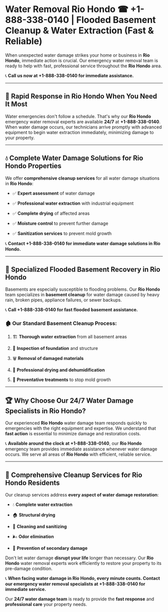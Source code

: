# Water Removal Rio Hondo ☎ +1-888-338-0140 | Flooded Basement Cleanup & Water Extraction (Fast & Reliable)

When unexpected water damage strikes your home or business in **Rio Hondo**, immediate action is crucial. Our emergency water removal team is ready to help with fast, professional service throughout the **Rio Hondo** area. 

📞 **Call us now at +1-888-338-0140 for immediate assistance.**
---
## 🚀 Rapid Response in Rio Hondo When You Need It Most
Water emergencies don't follow a schedule. That's why our **Rio Hondo** emergency water removal experts are available **24/7** at **+1-888-338-0140**. When water damage occurs, our technicians arrive promptly with advanced equipment to begin water extraction immediately, minimizing damage to your property.
---
## 💧 Complete Water Damage Solutions for Rio Hondo Properties
We offer **comprehensive cleanup services** for all water damage situations in **Rio Hondo**:
- ✅ **Expert assessment** of water damage  
- ✅ **Professional water extraction** with industrial equipment  
- ✅ **Complete drying** of affected areas  
- ✅ **Moisture control** to prevent further damage  
- ✅ **Sanitization services** to prevent mold growth  
📞 **Contact +1-888-338-0140 for immediate water damage solutions in Rio Hondo.**
---
## 🌊 Specialized Flooded Basement Recovery in Rio Hondo
Basements are especially susceptible to flooding problems. Our **Rio Hondo** team specializes in **basement cleanup** for water damage caused by heavy rain, broken pipes, appliance failures, or sewer backups. 
📞 **Call +1-888-338-0140 for fast flooded basement assistance.**
### 🏚️ Our Standard Basement Cleanup Process:
1. 🏗️ **Thorough water extraction** from all basement areas  
2. 🔎 **Inspection of foundation** and structure  
3. 🗑️ **Removal of damaged materials**  
4. 💨 **Professional drying and dehumidification**  
5. 🚫 **Preventative treatments** to stop mold growth  
---
## 🏆 Why Choose Our 24/7 Water Damage Specialists in Rio Hondo?
Our experienced **Rio Hondo** water damage team responds quickly to emergencies with the right equipment and expertise. We understand that **fast action** is essential to minimize damage and restoration costs.
📞 **Available around the clock at +1-888-338-0140**, our **Rio Hondo** emergency team provides immediate assistance whenever water damage occurs. We serve all areas of **Rio Hondo** with efficient, reliable service.
---
## 🧹 Comprehensive Cleanup Services for Rio Hondo Residents
Our cleanup services address **every aspect of water damage restoration**:
- 💧 **Complete water extraction**  
- 🏠 **Structural drying**  
- 🧼 **Cleaning and sanitizing**  
- 🌬️ **Odor elimination**  
- 🚫 **Prevention of secondary damage**  
Don't let water damage **disrupt your life** longer than necessary. Our **Rio Hondo** water removal experts work efficiently to restore your property to its pre-damage condition.
📞 **When facing water damage in Rio Hondo, every minute counts. Contact our emergency water removal specialists at +1-888-338-0140 for immediate service.**
Our **24/7 water damage team** is ready to provide the **fast response** and **professional care** your property needs.
